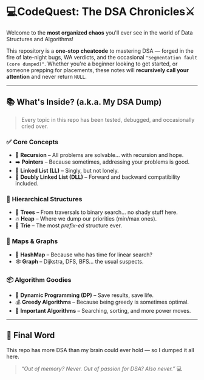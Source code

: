 # 💻CodeQuest: The DSA Chronicles⚔️

Welcome to the **most organized chaos** you'll ever see in the world of Data Structures and Algorithms!

This repository is a **one-stop cheatcode** to mastering DSA — forged in the fire of late-night bugs, WA verdicts, and the occasional `"Segmentation fault (core dumped)"`. Whether you're a beginner looking to get started, or someone prepping for placements, these notes will **recursively call your attention** and never return `NULL`.

---

## 📚 What's Inside? (a.k.a. My DSA Dump)

> Every topic in this repo has been tested, debugged, and occasionally cried over.

### ✅ **Core Concepts**
- 🔁 **Recursion** – All problems are solvable... with recursion and hope.
- ➡️ **Pointers** – Because sometimes, addressing your problems is good.
- 🔗 **Linked List (LL)** – Singly, but not lonely.
- 🔁 **Doubly Linked List (DLL)** – Forward and backward compatibility included.

### 🌲 **Hierarchical Structures**
- 🌳 **Trees** – From traversals to binary search... no shady stuff here.
- 🔥 **Heap** – Where we dump our priorities (min/max ones).
- 🧠 **Trie** – The most _prefix-ed_ structure ever.

### 🧮 **Maps & Graphs**
- 🔑 **HashMap** – Because who has time for linear search?
- 🕸️ **Graph** – Dijkstra, DFS, BFS... the usual suspects.

### 📦 **Algorithm Goodies**
- 🧠 **Dynamic Programming (DP)** – Save results, save life.
- 💰 **Greedy Algorithms** – Because being greedy is sometimes optimal.
- 🧩 **Important Algorithms** – Searching, sorting, and more power moves.

---

## 🚀 Final Word

This repo has more DSA than my brain could ever hold — so I dumped it all here.

> _“Out of memory? Never. Out of passion for DSA? Also never.”_ 💻

